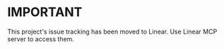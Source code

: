 # IMPORTANT

This project's issue tracking has been moved to Linear. Use Linear MCP server to access them.
